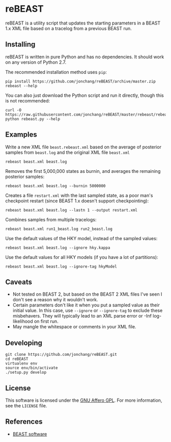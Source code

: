 # reBEAST

reBEAST is a utility script that updates the starting parameters in a BEAST 1.x XML file based on a tracelog from a previous BEAST run.

## Installing

reBEAST is written in pure Python and has no dependencies. It should work on any version of Python 2.7.

The recommended installation method uses `pip`:

```
pip install https://github.com/jonchang/reBEAST/archive/master.zip
rebeast --help
```

You can also just download the Python script and run it directly, though this is not recommended:

```
curl -O https://raw.githubusercontent.com/jonchang/reBEAST/master/rebeast/rebeast.py
python rebeast.py --help
```

## Examples

Write a new XML file `beast.rebeast.xml` based on the average of posterior samples from `beast.log` and the original XML file `beast.xml`

```
rebeast beast.xml beast.log
```

Removes the first 5,000,000 states as burnin, and averages the remaining posterior samples:

```
rebeast beast.xml beast.log --burnin 5000000
```

Creates a file `restart.xml` with the last sampled state, as a poor man's checkpoint restart (since BEAST 1.x doesn't support checkpointing):

```
rebeast beast.xml beast.log --lastn 1 --output restart.xml
```

Combines samples from multiple tracelogs:

```
rebeast beast.xml run1_beast.log run2_beast.log
```

Use the default values of the HKY model, instead of the sampled values:

```
rebeast beast.xml beast.log --ignore hky.kappa
```

Use the default values for all HKY models (if you have a lot of partitions):

```
rebeast beast.xml beast.log --ignore-tag hkyModel
```

## Caveats

* Not tested on BEAST 2, but based on the BEAST 2 XML files I've seen I don't see a reason why it wouldn't work.
* Certain parameters don't like it when you put a sampled value as their initial value. In this case, use `--ignore` or `--ignore-tag` to exclude these misbehavers. They will typically lead to an XML parse error or -Inf log-likelihood on first run.
* May mangle the whitespace or comments in your XML file.

## Developing

```
git clone https://github.com/jonchang/reBEAST.git
cd reBEAST
virtualenv env
source env/bin/activate
./setup.py develop
```

## License

This software is licensed under the [GNU Affero GPL](http://choosealicense.com/licenses/agpl-3.0/). For more information, see the `LICENSE` file.

## References

* [BEAST software](http://beast.bio.ed.ac.uk/)
